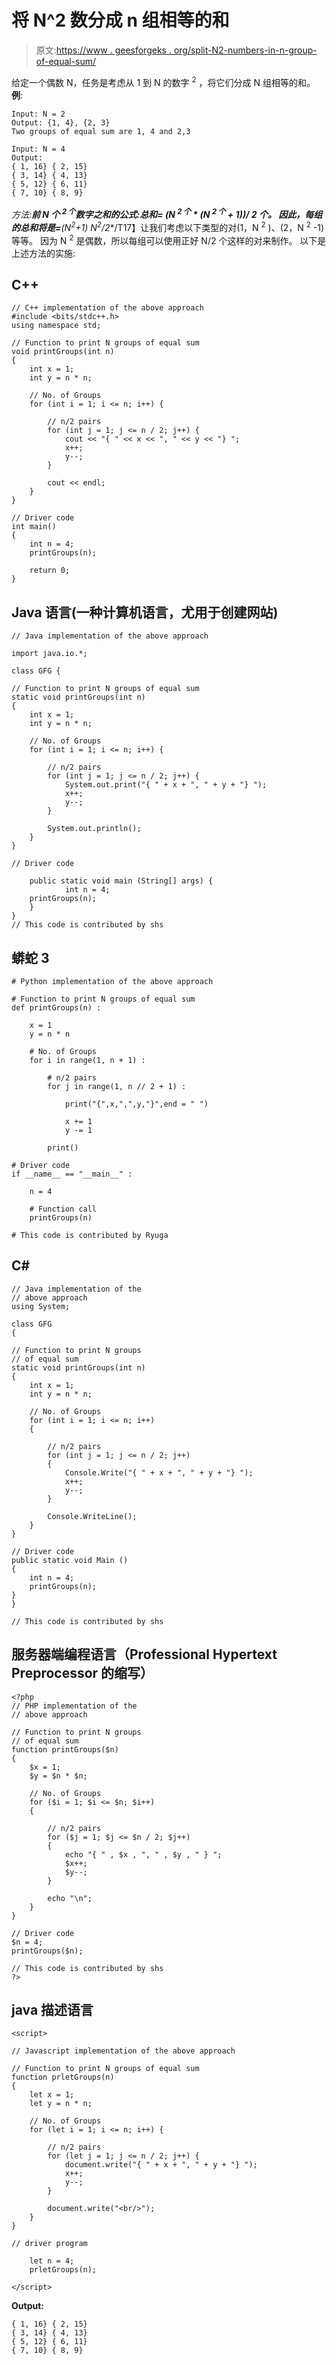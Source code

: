 # 将 N^2 数分成 n 组相等的和

> 原文:[https://www . geesforgeks . org/split-N2-numbers-in-n-group-of-equal-sum/](https://www.geeksforgeeks.org/split-n2-numbers-into-n-groups-of-equal-sum/)

给定一个偶数 N，任务是考虑从 1 到 N 的数字 <sup>2</sup> ，将它们分成 N 组相等的和。
**例**:

```
Input: N = 2
Output: {1, 4}, {2, 3}
Two groups of equal sum are 1, 4 and 2,3

Input: N = 4
Output: 
{ 1, 16} { 2, 15} 
{ 3, 14} { 4, 13} 
{ 5, 12} { 6, 11} 
{ 7, 10} { 8, 9}
```

**方法:**前 N 个 <sup>2 个</sup>数字之和的公式:**总和= (N <sup>2 个</sup> * (N <sup>2 个</sup> + 1))/ 2 个**。
因此，每组的总和将是=**(N<sup>2</sup>+1)* N<sup>2</sup>/2**/T17】让我们考虑以下类型的对(1，N <sup>2</sup> )、(2，N <sup>2</sup> -1)等等。
因为 N <sup>2</sup> 是偶数，所以每组可以使用正好 N/2 个这样的对来制作。
以下是上述方法的实施:

## C++

```
// C++ implementation of the above approach
#include <bits/stdc++.h>
using namespace std;

// Function to print N groups of equal sum
void printGroups(int n)
{
    int x = 1;
    int y = n * n;

    // No. of Groups
    for (int i = 1; i <= n; i++) {

        // n/2 pairs
        for (int j = 1; j <= n / 2; j++) {
            cout << "{ " << x << ", " << y << "} ";
            x++;
            y--;
        }

        cout << endl;
    }
}

// Driver code
int main()
{
    int n = 4;
    printGroups(n);

    return 0;
}
```

## Java 语言(一种计算机语言，尤用于创建网站)

```
// Java implementation of the above approach

import java.io.*;

class GFG {

// Function to print N groups of equal sum
static void printGroups(int n)
{
    int x = 1;
    int y = n * n;

    // No. of Groups
    for (int i = 1; i <= n; i++) {

        // n/2 pairs
        for (int j = 1; j <= n / 2; j++) {
            System.out.print("{ " + x + ", " + y + "} ");
            x++;
            y--;
        }

        System.out.println();
    }
}

// Driver code

    public static void main (String[] args) {
            int n = 4;
    printGroups(n);
    }
}
// This code is contributed by shs
```

## 蟒蛇 3

```
# Python implementation of the above approach

# Function to print N groups of equal sum
def printGroups(n) :

    x = 1
    y = n * n

    # No. of Groups
    for i in range(1, n + 1) :

        # n/2 pairs
        for j in range(1, n // 2 + 1) :

            print("{",x,",",y,"}",end = " ")

            x += 1
            y -= 1

        print()

# Driver code
if __name__ == "__main__" :

    n = 4

    # Function call
    printGroups(n)

# This code is contributed by Ryuga
```

## C#

```
// Java implementation of the
// above approach
using System;

class GFG
{

// Function to print N groups
// of equal sum
static void printGroups(int n)
{
    int x = 1;
    int y = n * n;

    // No. of Groups
    for (int i = 1; i <= n; i++)
    {

        // n/2 pairs
        for (int j = 1; j <= n / 2; j++)
        {
            Console.Write("{ " + x + ", " + y + "} ");
            x++;
            y--;
        }

        Console.WriteLine();
    }
}

// Driver code
public static void Main ()
{
    int n = 4;
    printGroups(n);
}
}

// This code is contributed by shs
```

## 服务器端编程语言（Professional Hypertext Preprocessor 的缩写）

```
<?php
// PHP implementation of the
// above approach

// Function to print N groups
// of equal sum
function printGroups($n)
{
    $x = 1;
    $y = $n * $n;

    // No. of Groups
    for ($i = 1; $i <= $n; $i++)
    {

        // n/2 pairs
        for ($j = 1; $j <= $n / 2; $j++)
        {
            echo "{ " , $x , ", " , $y , " } ";
            $x++;
            $y--;
        }

        echo "\n";
    }
}

// Driver code
$n = 4;
printGroups($n);

// This code is contributed by shs
?>
```

## java 描述语言

```
<script>

// Javascript implementation of the above approach

// Function to print N groups of equal sum
function prletGroups(n)
{
    let x = 1;
    let y = n * n;

    // No. of Groups
    for (let i = 1; i <= n; i++) {

        // n/2 pairs
        for (let j = 1; j <= n / 2; j++) {
            document.write("{ " + x + ", " + y + "} ");
            x++;
            y--;
        }

        document.write("<br/>");
    }
}

// driver program

    let n = 4;
    prletGroups(n);

</script>
```

**Output:** 

```
{ 1, 16} { 2, 15} 
{ 3, 14} { 4, 13} 
{ 5, 12} { 6, 11} 
{ 7, 10} { 8, 9}
```